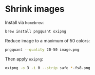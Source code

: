 # Shrink images

Install via `homebrew`:

```bash
brew install pngquant oxipng
```

Reduce image to a maximum of 50 colors:

```bash
pngquant --quality 20-50 image.png
```

Then apply `oxipng`:

```bash
oxipng -o 3 -i 0 --strip safe *-fs8.png
```
